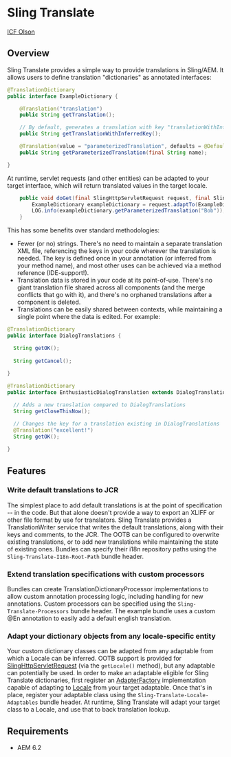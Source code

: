 # Sling Translate

[ICF Olson](http://www.icfolson.com)

## Overview

Sling Translate provides a simple way to provide translations in Sling/AEM.  It allows users to define translation "dictionaries" as annotated interfaces:

```java
@TranslationDictionary
public interface ExampleDictionary {

    @Translation("translation")
    public String getTranslation();

    // By default, generates a translation with key "translationWithInferredKey"
    public String getTranslationWithInferredKey();

    @Translation(value = "parameterizedTranslation", defaults = @DefaultTranslation(locale = "en", value = "Hi, {0}!"))
    public String getParameterizedTranslation(final String name);

}

```

At runtime, servlet requests (and other entities) can be adapted to your target interface, which will return translated values in the target locale.

```java
    public void doGet(final SlingHttpServletRequest request, final SlingHttpServletResponse response) {
        ExampleDictionary exampleDictionary = request.adaptTo(ExampleDictionary.class);
        LOG.info(exampleDictionary.getParameterizedTranslation("Bob")); // outputs "Hi, Bob!" for a request in the "en" locale
    }
```

This has some benefits over standard methodologies:

* Fewer (or no) strings.  There's no need to maintain a separate translation XML file, referencing the keys in your code wherever the translation is needed.  The key is defined once in your annotation (or inferred from your method name), and most other uses can be achieved via a method reference (IDE-support!).
* Translation data is stored in your code at its point-of-use.  There's no giant translation file shared across all components (and the merge conflicts that go with it), and there's no orphaned translations after a component is deleted.
* Translations can be easily shared between contexts, while maintaining a single point where the data is edited.  For example:

```java
@TranslationDictionary
public interface DialogTranslations {

  String getOK();
  
  String getCancel();
  
}

@TranslationDictionary
public interface EnthusiasticDialogTranslation extends DialogTranslations {

  // Adds a new translation compared to DialogTranslations
  String getCloseThisNow();

  // Changes the key for a translation existing in DialogTranslations
  @Translation("excellent!")
  String getOK();
  
}
```

## Features

### Write default translations to JCR
The simplest place to add default translations is at the point of specification -- in the code.  But that alone doesn't provide a way to export an XLIFF or other file format by use for translators.  Sling Translate provides a TranslationWriter service that writes the default translations, along with their keys and comments, to the JCR.  The OOTB can be configured to overwrite existing translations, or to add new translations while maintaining the state of existing ones.  Bundles can specify their i18n repository paths using the `Sling-Translate-I18n-Root-Path` bundle header.

### Extend translation specifications with custom processors
Bundles can create TranslationDictionaryProcessor implementations to allow custom annotation processing logic, including handling for new annotations.  Custom processors can be specified using the `Sling-Translate-Processors` bundle header.  The example bundle uses a custom @En annotation to easily add a default english translation.

### Adapt your dictionary objects from any locale-specific entity
Your custom dictionary classes can be adapted from any adaptable from which a Locale can be inferred.  OOTB support is provided for [SlingHttpServletRequest](https://sling.apache.org/apidocs/sling7/org/apache/sling/api/SlingHttpServletRequest.html) (via the `getLocale()` method), but any adaptable can potentially be used.  In order to make an adaptable eligible for Sling Translate dictionaries, first register an [AdapterFactory](https://sling.apache.org/apidocs/sling8/org/apache/sling/api/adapter/AdapterFactory.html) implementation capable of adapting to [Locale](https://docs.oracle.com/javase/8/docs/api/java/util/Locale.html) from your target adaptable.  Once that's in place, register your adaptable class using the `Sling-Translate-Locale-Adaptables` bundle header.  At runtime, Sling Translate will adapt your target class to a Locale, and use that to back translation lookup.

## Requirements

* AEM 6.2


